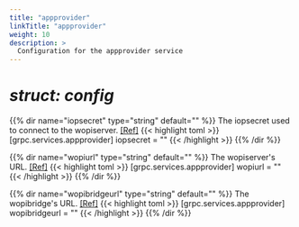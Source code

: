 ```yaml
---
title: "appprovider"
linkTitle: "appprovider"
weight: 10
description: >
  Configuration for the appprovider service
---
```


# _struct: config_

{{% dir name="iopsecret" type="string" default="" %}}
The iopsecret used to connect to the wopiserver. [[Ref]](https://github.com/cs3org/reva/tree/master/internal/grpc/services/appprovider/appprovider.go#L60)
{{< highlight toml >}}
[grpc.services.appprovider]
iopsecret = ""
{{< /highlight >}}
{{% /dir %}}

{{% dir name="wopiurl" type="string" default="" %}}
The wopiserver's URL. [[Ref]](https://github.com/cs3org/reva/tree/master/internal/grpc/services/appprovider/appprovider.go#L61)
{{< highlight toml >}}
[grpc.services.appprovider]
wopiurl = ""
{{< /highlight >}}
{{% /dir %}}

{{% dir name="wopibridgeurl" type="string" default="" %}}
The wopibridge's URL. [[Ref]](https://github.com/cs3org/reva/tree/master/internal/grpc/services/appprovider/appprovider.go#L62)
{{< highlight toml >}}
[grpc.services.appprovider]
wopibridgeurl = ""
{{< /highlight >}}
{{% /dir %}}

